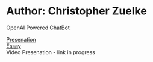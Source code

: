 # Author: Christopher Zuelke
OpenAI Powered ChatBot

[Presenation](https://github.com/ChrisZuelke/Chatbot/blob/master/Building%20an%20AI%20Chatbot%20PowerPoint.pdf) \
[Essay](https://github.com/ChrisZuelke/Chatbot/blob/master/Building%20an%20AI%20chatbot.pdf) \
Video Presenation - link in progress
